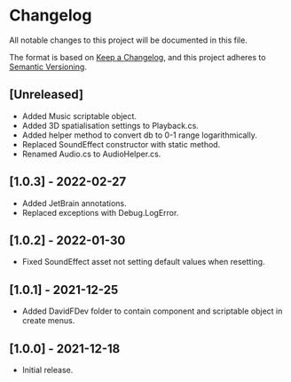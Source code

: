 # Changelog
All notable changes to this project will be documented in this file.

The format is based on [Keep a Changelog](https://keepachangelog.com/en/1.0.0/),
and this project adheres to [Semantic Versioning](https://semver.org/spec/v2.0.0.html).

## [Unreleased]
- Added Music scriptable object.
- Added 3D spatialisation settings to Playback.cs.
- Added helper method to convert db to 0-1 range logarithmically.
- Replaced SoundEffect constructor with static method.
- Renamed Audio.cs to AudioHelper.cs.

## [1.0.3] - 2022-02-27
- Added JetBrain annotations.
- Replaced exceptions with Debug.LogError.

## [1.0.2] - 2022-01-30
- Fixed SoundEffect asset not setting default values when resetting.

## [1.0.1] - 2021-12-25
- Added DavidFDev folder to contain component and scriptable object in create menus.

## [1.0.0] - 2021-12-18
- Initial release.